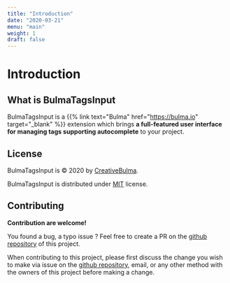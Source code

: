 ```yaml
---
title: "Introduction"
date: "2020-03-21"
menu: "main"
weight: 1
draft: false
---
```


# Introduction
## What is BulmaTagsInput

BulmaTagsInput is a {{% link text="Bulma" href="https://bulma.io" target="_blank" %}} extension which brings **a full-featured user interface for managing tags supporting autocomplete** to your project.

## License
BulmaTagsInput is © 2020 by [CreativeBulma](https://github.com/CreativeBulma).

BulmaTagsInput is distributed under [MIT](https://github.com/CreativeBulma/bulma-tagsinput/blob/master/LICENSE) license.

## Contributing

**Contribution are welcome!**

You found a bug, a typo issue ? Feel free to create a PR on the [github repository](https://github.com/CreativeBulma/bulma-tagsinput/) of this project.

When contributing to this project, please first discuss the change you wish to make via issue on the [github repository](https://github.com/CreativeBulma/bulma-tagsinput//issues), email, or any other method with the owners of this project before making a change.
